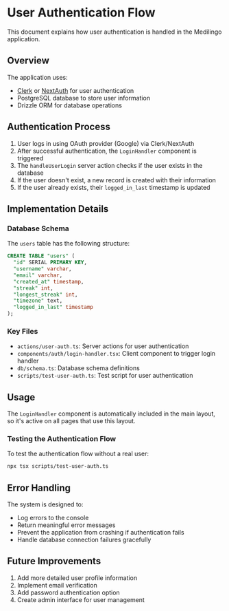 # User Authentication Flow

This document explains how user authentication is handled in the Medilingo application.

## Overview

The application uses:
- [Clerk](https://clerk.dev/) or [NextAuth](https://next-auth.js.org/) for user authentication
- PostgreSQL database to store user information
- Drizzle ORM for database operations

## Authentication Process

1. User logs in using OAuth provider (Google) via Clerk/NextAuth
2. After successful authentication, the `LoginHandler` component is triggered
3. The `handleUserLogin` server action checks if the user exists in the database
4. If the user doesn't exist, a new record is created with their information
5. If the user already exists, their `logged_in_last` timestamp is updated

## Implementation Details

### Database Schema

The `users` table has the following structure:

```sql
CREATE TABLE "users" (
  "id" SERIAL PRIMARY KEY,
  "username" varchar,
  "email" varchar,
  "created_at" timestamp,
  "streak" int,
  "longest_streak" int,
  "timezone" text,
  "logged_in_last" timestamp
);
```

### Key Files

- `actions/user-auth.ts`: Server actions for user authentication
- `components/auth/login-handler.tsx`: Client component to trigger login handler
- `db/schema.ts`: Database schema definitions
- `scripts/test-user-auth.ts`: Test script for user authentication

## Usage

The `LoginHandler` component is automatically included in the main layout, so it's active on all pages that use this layout.

### Testing the Authentication Flow

To test the authentication flow without a real user:

```bash
npx tsx scripts/test-user-auth.ts
```

## Error Handling

The system is designed to:
- Log errors to the console
- Return meaningful error messages
- Prevent the application from crashing if authentication fails
- Handle database connection failures gracefully

## Future Improvements

1. Add more detailed user profile information
2. Implement email verification
3. Add password authentication option
4. Create admin interface for user management 